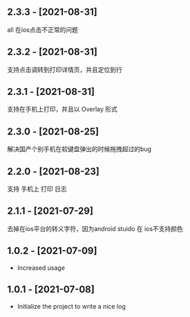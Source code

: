 ## 2.3.3 - [2021-08-31]
all 在ios点击不正常的问题
## 2.3.2 - [2021-08-31]
支持点击调转到打印详情页，并且定位到行
## 2.3.1 - [2021-08-31]
支持在手机上打印，并且以 Overlay 形式
## 2.3.0 - [2021-08-25]
解决国产个别手机在软键盘弹出的时候拖拽超过的bug
## 2.2.0 - [2021-08-23]
支持 手机上 打印 日志
## 2.1.1 - [2021-07-29]
去掉在ios平台的转义字符，因为android stuido 在 ios不支持颜色


## 1.0.2 - [2021-07-09]

* Increased usage

## 1.0.1 - [2021-07-08]

* Initialize the project to write a nice log

